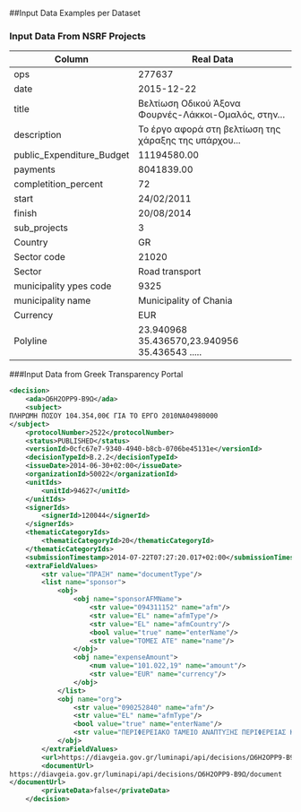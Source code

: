 ##Input Data Examples per Dataset

### Input Data From NSRF Projects
Column | Real Data
------------ | -------------
ops | 277637
date | 2015-12-22
title | Βελτίωση Οδικού Άξονα Φουρνές-Λάκκοι-Ομαλός, στην…
description | Το έργο αφορά στη βελτίωση της χάραξης της υπάρχου...
public_Expenditure_Budget | 11194580.00
payments | 8041839.00
completition_percent | 72
start | 24/02/2011
finish | 20/08/2014
sub_projects | 3
Country | GR
Sector code | 21020
Sector | Road transport
municipality ypes code | 9325
municipality name | Municipality of Chania
Currency | EUR
Polyline | 23.940968 35.436570,23.940956 35.436543 .....

###Input Data from Greek Transparency Portal
```xml
<decision>
    <ada>Ω6Η2ΟΡΡ9-Β9Ω</ada>
    <subject>
ΠΛΗΡΩΜΗ ΠΟΣΟΥ 104.354,00€ ΓΙΑ ΤΟ ΕΡΓΟ 2010ΝΑ04980000
</subject>
    <protocolNumber>2522</protocolNumber>
    <status>PUBLISHED</status>
    <versionId>0cfc67e7-9340-4940-b8cb-0706be45131e</versionId>
    <decisionTypeId>Β.2.2</decisionTypeId>
    <issueDate>2014-06-30+02:00</issueDate>
    <organizationId>50022</organizationId>
    <unitIds>
        <unitId>94627</unitId>
    </unitIds>
    <signerIds>
        <signerId>120044</signerId>
    </signerIds>
    <thematicCategoryIds>
        <thematicCategoryId>20</thematicCategoryId>
    </thematicCategoryIds>
    <submissionTimestamp>2014-07-22T07:27:20.017+02:00</submissionTimestamp>
    <extraFieldValues>
        <str value="ΠΡΑΞΗ" name="documentType"/>
        <list name="sponsor">
            <obj>
                <obj name="sponsorAFMName">
                    <str value="094311152" name="afm"/>
                    <str value="EL" name="afmType"/>
                    <str value="EL" name="afmCountry"/>
                    <bool value="true" name="enterName"/>
                    <str value="ΤΟΜΕΣ ΑΤΕ" name="name"/>
                </obj>
                <obj name="expenseAmount">
                    <num value="101.022,19" name="amount"/>
                    <str value="EUR" name="currency"/>
                </obj>
            </list>
            <obj name="org">
                <str value="090252840" name="afm"/>
                <str value="EL" name="afmType"/>
                <bool value="true" name="enterName"/>
                <str value="ΠΕΡΙΦΕΡΕΙΑΚΟ ΤΑΜΕΙΟ ΑΝΑΠΤΥΞΗΣ ΠΕΡΙΦΕΡΕΙΑΣ ΚΡΗΤΗΣ" name="name"/>
            </obj>
        </extraFieldValues>
        <url>https://diavgeia.gov.gr/luminapi/api/decisions/Ω6Η2ΟΡΡ9-Β9Ω</url>
        <documentUrl>
https://diavgeia.gov.gr/luminapi/api/decisions/Ω6Η2ΟΡΡ9-Β9Ω/document
</documentUrl>
        <privateData>false</privateData>
    </decision>
